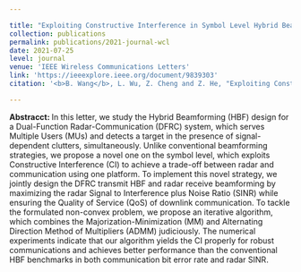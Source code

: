 ```yaml
---

title: "Exploiting Constructive Interference in Symbol Level Hybrid Beamforming for Dual-Function Radar-Communication System."
collection: publications
permalink: publications/2021-journal-wcl
date: 2021-07-25
level: journal
venue: 'IEEE Wireless Communications Letters'
link: 'https://ieeexplore.ieee.org/document/9839303'
citation: '<b>B. Wang</b>, L. Wu, Z. Cheng and Z. He, "Exploiting Constructive Interference in Symbol Level Hybrid Beamforming for Dual-Function Radar-Communication System,"  <i>IEEE Wireless Communications Letters</i>, vol. 11, no. 10, pp. 2071-2075, Oct. 2022.'

---
```


<b>Abstracct: </b> In this letter, we study the Hybrid Beamforming (HBF) design for a Dual-Function Radar-Communication (DFRC) system, which serves Multiple Users (MUs) and detects a target in the presence of signal-dependent clutters, simultaneously. Unlike conventional beamforming strategies, we propose a novel one on the symbol level, which exploits Constructive Interference (CI) to achieve a trade-off between radar and communication using one platform. To implement this novel strategy, we jointly design the DFRC transmit HBF and radar receive beamforming by maximizing the radar Signal to Interference plus Noise Ratio (SINR) while ensuring the Quality of Service (QoS) of downlink communication. To tackle the formulated non-convex problem, we propose an iterative algorithm, which combines the Majorization-Minimization (MM) and Alternating Direction Method of Multipliers (ADMM) judiciously. The numerical experiments indicate that our algorithm yields the CI properly for robust communications and achieves better performance than the conventional HBF benchmarks in both communication bit error rate and radar SINR.